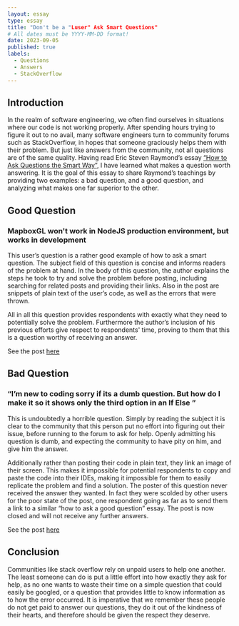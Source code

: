 ```yaml
---
layout: essay
type: essay
title: "Don't be a "Luser" Ask Smart Questions"
# All dates must be YYYY-MM-DD format!
date: 2023-09-05
published: true
labels:
  - Questions
  - Answers
  - StackOverflow
---
```


## Introduction
In the realm of software engineering, we often find ourselves in situations where our code is not working properly. After spending hours trying to figure it out to no avail, many software engineers turn to community forums such as StackOverflow, in hopes that someone graciously helps them with their problem. But just like answers from the community, not all questions are of the same quality. Having read Eric Steven Raymond’s essay [“How to Ask Questions the Smart Way”](http://www.catb.org/esr/faqs/smart-questions.html), I have learned what makes a question worth answering. It is the goal of this essay to share Raymond’s teachings by providing two examples: a bad question, and a good question, and analyzing what makes one far superior to the other. 

## Good Question
### MapboxGL won't work in NodeJS production environment, but works in development

This user’s question is a rather good example of how to ask a smart question. The subject field of this question is concise and informs readers of the problem at hand. In the body of this question, the author explains the steps he took to try and solve the problem before posting, including searching for related posts and providing their links. Also in the post are snippets of plain text of the user’s code, as well as the errors that were thrown. 

All in all this question provides respondents with exactly what they need to potentially solve the problem. Furthermore the author’s inclusion of his previous efforts give respect to respondents' time, proving to them that this is a question worthy of receiving an answer. 

See the post [here](https://stackoverflow.com/questions/76973176/mapboxgl-wont-work-in-nodejs-production-environment-but-works-in-development)


## Bad Question
### “I’m new to coding sorry if its a dumb question. But how do I make it so it shows only the third option in an If Else ”

This is undoubtedly a horrible question. Simply by reading the subject it is clear to the community that this person put no effort into figuring out their issue, before running to the forum to ask for help. Openly admitting his question is dumb, and expecting the community to have pity on him, and give him the answer. 

Additionally rather than posting their code in plain text, they link an image of their screen. This makes it impossible for potential respondents to copy and paste the code into their IDEs, making it impossible for them to easily replicate the problem and find a solution. The poster of this question never received the answer they wanted. In fact they were scolded by other users for the poor state of the post, one respondent going as far as to send them a link to a similar “how to ask a good question” essay. The post is now closed and will not receive any further answers. 

See the post [here](https://stackoverflow.com/questions/77048573/im-new-to-coding-sorry-if-its-a-dumb-question-but-how-do-i-make-it-so-it-show)

## Conclusion
Communities like stack overflow rely on unpaid users to help one another. The least someone can do is put a little effort into how exactly they ask for help, as no one wants to waste their time on a simple question that could easily be googled, or a question that provides little to know information as to how the error occurred. It is imperative that we remember these people do not get paid to answer our questions, they do it out of the kindness of their hearts, and therefore should be given the respect they deserve. 

